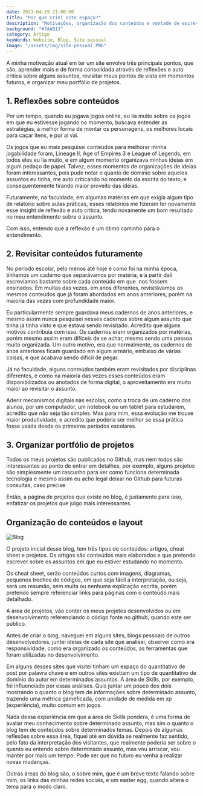 ```yaml
---
date: 2021-04-19 21:00:00
title: "Por que criei este espaço?"
description: "Motivações, organização dos conteúdos e vontade de escrever: Os principais pontos que me fez criar este blog."
background: "#7AAB13"
category: Artigo
keyWords: Website, Blog, Site pessoal
image: "/assets/img/site-pessoal.PNG"
---
```


A minha motivação atual em ter um site envolve três principais pontos, que são, aprender mais e de forma consolidada através de reflexões e auto critica sobre alguns assuntos, revisitar meus pontos de vista em momentos futuros, e organizar meu portfólio de projetos.

## 1. Reflexões sobre conteúdos

Por um tempo, quando eu jogava jogos online, eu lia muito sobre os jogos em que eu estivesse jogando no momento, buscava entender as estratégias, a melhor forma de montar os personagens, os melhores locais para caçar itens, e por aí vai.

Os jogos que eu mais pesquisei conteúdos para melhorar minha jogabilidade foram, Lineage II, Age of Empires 3 e League of Legends, em todos eles eu lia muito, e em algum momento organizava minhas ideias em algum pedaço de papel. Talvez, esses momentos de organizações de ideias
foram interessantes, pois pude notar o quanto de domínio sobre aqueles assuntos eu tinha, me auto críticando no momento da escrita do texto, e consequentemente tirando maior proveito das idéias.

Futuramente, na faculdade, em algumas matérias em que exigia algum tipo de relatório sobre aulas práticas, esses relatórios me fizeram ter novamente esse insight de reflexão e auto critica, tendo novamente um bom resultado no meu entendimento sobre o assunto.

Com isso, entendo que a reflexão é um ótimo caminho para o entendimento.

## 2. Revisitar conteúdos futuramente

No período escolar, pelo menos até hoje e como foi na minha época, tínhamos um caderno que separávamos por matéria, e a partir dali escrevíamos bastante sobre cada conteúdo em que  nos fossem ensinados. Em muitas das vezes, em anos diferentes, revisitávamos os mesmos conteúdos que já foram abordados em anos anteriores, porém na maioria das vezes com profundidade maior.

Eu particularmente sempre guardava meus cadernos de anos anteriores, e mesmo assim nunca pesquisei nesses cadernos sobre algum assunto que tinha já tinha visto e que estava sendo revisitado. Acredito que alguns motivos contribuía com isso. Os cadernos eram organizados por matérias, porém mesmo assim eram difíceis de se achar, mesmo sendo uma pessoa muito organizada. Um outro motivo, era que normalmente, os cadernos de anos anteriores ficam guardado em algum armário, embaixo de várias coisas, e que acabava sendo difícil de pegar.

Já na faculdade, alguns conteúdos também eram revisitados por disciplinas diferentes, e como na maioria das vezes esses conteúdos eram disponibilizados ou anotados de forma digital, o aproveitamento era muito maior ao revisitar o assunto.

Aderir mecanismos digitais nas escolas, como a troca de um caderno dos alunos, por um computador, um notebook ou um tablet para estudarem, acredito que não seja tão simples. Mas para mim, essa evolução me trouxe maior produtividade, e acredito que poderia ser melhor se essa prática fosse usada desde os primeiros períodos escolares.

## 3. Organizar portfólio de projetos

Todos os meus projetos são publicados no Github, mas nem todos são interessantes ao ponto de entrar em detalhes, por exemplo, alguns projetos são simplesmente um rascunho para ver como funciona determinada tecnologia e mesmo assim eu acho legal deixar no Github para futuras consultas, caso precise.

Então, a página de projetos que existe no blog, é justamente para isso, enfatizar os projetos que julgo mais interessantes.

## Organização de conteúdos e layout

![Blog](/assets/img/post-este-espaco-que-chamo-de-blog.png)

O projeto inicial desse blog, tem três tipos de conteúdos: artigos, cheat sheet e projetos. Os artigos são conteúdos mais elaborados e que pretendo escrever sobre os assuntos em que eu estiver estudando no momento.

Os cheat sheet, serão conteúdos curtos com imagens, diagramas, pequenos trechos de códigos, em que seja fácil a interpretação, ou seja, será um resumão, sem muita ou nenhuma explicação escrita, porém pretendo sempre referenciar links para páginas com o conteúdo mais detalhado.

A área de projetos, vão conter os meus projetos desenvolvidos ou em desenvolvimento referenciando o código fonte no github, quando este ser público.

Antes de criar o blog, naveguei em alguns sites, blogs pessoais de outros desenvolvedores, juntei ideias de cada site que analisei, observei como era responsividade, como era organizado os conteúdos, as ferramentas que foram utilizadas no desenvolvimento.

Em alguns desses sites que visitei tinham um espaço do quantitativo de post por palavra chave e em outros sites existiam um tipo de quantitativo de domínio do autor em determinados assuntos. A área de Skills, por exemplo, foi influenciado por essas análises. Quis juntar um pouco dos dois mostrando o quanto o blog tem de informações sobre determinado assunto, trazendo uma métrica gameficada, com unidade de medida em xp (experiência), muito comum em jogos.

Nada dessa experiência em que a área de Skills pondera, é uma forma de avaliar meu conhecimento sobre determinado assunto, mas sim o quanto o blog tem de conteúdos sobre determinados temas. Depois de algumas reflexões sobre essa área, fiquei até em dúvida se realmente faz sentido, pelo fato da interpretação dos visitantes, que realmente poderia ser sobre o quanto eu entendo sobre determinado assunto, mas vou arriscar, vou manter por mais um tempo. Pode ser que no futuro eu venha a realizar novas mudanças.

Outras áreas do blog são, o sobre mim, que é um breve texto falando sobre mim, os links das minhas redes sociais, e um easter egg, quando altera o tema para o modo claro.
